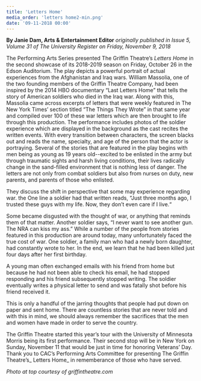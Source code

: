 ```yaml
---
title: 'Letters Home'
media_order: 'letters home2-min.png'
date: '09-11-2018 00:00'
---
```


**By Janie Dam, Arts & Entertainment Editor** _originally published in Issue 5, Volume 31 of The University Register on Friday, November 9, 2018_

The Performing Arts Series presented The Griffin Theatre’s _Letters Home_ in the second showcase of its 2018-2019 season on Friday, October 26 in the Edson Auditorium. The play depicts a powerful portrait of actual experiences from the Afghanistan and Iraq wars. William Massolia, one of the two founding members of the Griffin Theatre Company, had been inspired by the 2014 HBO documentary “Last Letters Home” that tells the story of American soldiers who died in the Iraq war. Along with this, Massolia came across excerpts of letters that were weekly featured in The New York Times’ section titled “The Things They Wrote” in that same year and compiled over 100 of these war letters which are then brought to life through this production. The performance includes photos of the soldier experience which are displayed in the background as the cast recites the written events. With every transition between characters, the screen blacks out and reads the name, specialty, and age of the person that the actor is portraying. Several of the stories that are featured in the play begins with men being as young as 19 years old--excited to be enlisted in the army but through traumatic sights and harsh living conditions, their lives radically change in the sand-filled environment that is nothing less of danger. The letters are not only from combat soldiers but also from nurses on duty, new parents, and parents of those who enlisted.

They discuss the shift in perspective that some may experience regarding war. the One line a soldier had that written reads, “Just three months ago, I trusted these guys with my life. Now, they don’t even care if I live.“

Some became disgusted with the thought of war, or anything that reminds them of that matter. Another soldier says, “I never want to see another gun. The NRA can kiss my ass.”
While a number of the people from stories featured in this production are around today, many unfortunately faced the true cost of war. One soldier, a family man who had a newly born daughter, had constantly wrote to her. In the end, we learn that he had been killed just four days after her first birthday.

A young man often exchanged emails with his friend from home but because he had not been able to check his email, he had stopped responding and his friend subsequently stopped writing. The soldier eventually writes a physical letter to send and was fatally shot before his friend received it.

This is only a handful of the jarring thoughts that people had put down on paper and sent home. There are countless stories that are never told and with this in mind, we should always remember the sacrifices that the men and women have made in order to serve the country.

The Griffin Theatre started this year’s tour with the University of Minnesota Morris being its first performance. Their second stop will be in New York on Sunday, November 11 that would be just in time for honoring Veterans’ Day. Thank you to CAC’s Performing Arts Committee for presenting The Griffin Theatre’s_ Letters Home_ in rememberance of those who have served.

_Photo at top courtesy of griffintheatre.com_